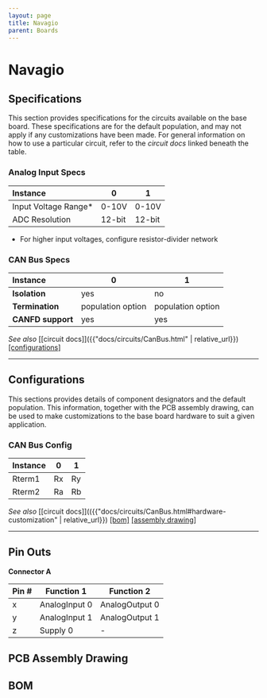 ```yaml
---
layout: page
title: Navagio
parent: Boards
---
```


# Navagio

## Specifications
This section provides specifications for the circuits available on the base board. These specifications are for the default population, and may not apply if any customizations have been made. For general information on how to use a particular circuit, refer to the *circuit docs* linked beneath the table.

### Analog Input Specs

| Instance | 0 | 1 |
| :--- | --- | --- |
| Input Voltage Range* | 0-10V | 0-10V |
| ADC Resolution | 12-bit | 12-bit |
* For higher input voltages, configure resistor-divider network

### CAN Bus Specs

| Instance | 0 | 1 |
| :--- | --- | --- |
| **Isolation** | yes | no |
| **Termination** | population option | population option |
| **CANFD support** | yes | yes |

*See also*  [[circuit docs]]({{"docs/circuits/CanBus.html" | relative_url}}) [[configurations]](#can-bus-config)

---

## Configurations
This sections provides details of component designators and the default population. This information, together with the PCB assembly drawing, can be used to make customizations to the base board hardware to suit a given application.

### CAN Bus Config

| Instance | 0 | 1 |
| :--- | --- | --- |
| Rterm1 | Rx | Ry |
| Rterm2 | Ra | Rb |

*See also* [[circuit docs]](({{"docs/circuits/CanBus.html#hardware-customization" | relative_url}}) [[bom]](#bom) [[assembly drawing]](#assembly-drawing)

---

## Pin Outs

**Connector A**  

| Pin # | Function 1 | Function 2 |
| --- | --- | --- |
| x | AnalogInput 0 | AnalogOutput 0 |
| y | AnalogInput 1 | AnalogOutput 1 |
| z | Supply 0 | - |

## PCB Assembly Drawing


## BOM